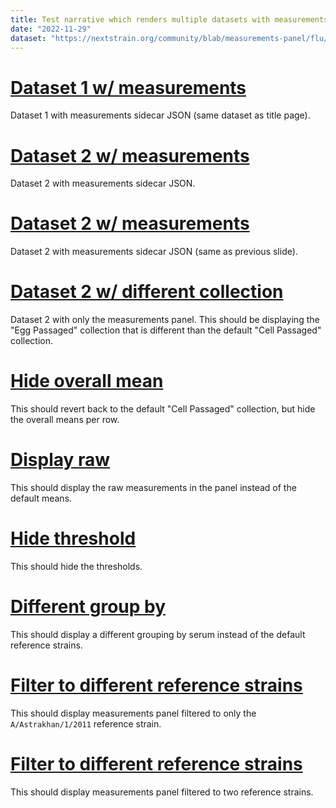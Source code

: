 ```yaml
---
title: Test narrative which renders multiple datasets with measurements sidecars
date: "2022-11-29"
dataset: "https://nextstrain.org/community/blab/measurements-panel/flu/seasonal/h3n2/ha"
---
```



# [Dataset 1 w/ measurements](https://nextstrain.org/community/blab/measurements-panel/flu/seasonal/h3n2/ha)

Dataset 1 with measurements sidecar JSON (same dataset as title page).


# [Dataset 2 w/ measurements ](https://nextstrain.org/community/joverlee521/nextstrain-testing/flu/seasonal/h1n1pdm/ha/09-17)

Dataset 2 with measurements sidecar JSON.

# [Dataset 2 w/ measurements ](https://nextstrain.org/community/joverlee521/nextstrain-testing/flu/seasonal/h1n1pdm/ha/09-17)

Dataset 2 with measurements sidecar JSON (same as previous slide).

# [Dataset 2 w/ different collection](https://nextstrain.org/community/joverlee521/nextstrain-testing/flu/seasonal/h1n1pdm/ha/09-17?d=measurements&m_collection=egg_HI_raw)

Dataset 2 with only the measurements panel.
This should be displaying the "Egg Passaged" collection that is different than the default "Cell Passaged" collection.

# [Hide overall mean](https://nextstrain.org/community/joverlee521/nextstrain-testing/flu/seasonal/h1n1pdm/ha/09-17?d=measurements&m_overallMean=hide)

This should revert back to the default "Cell Passaged" collection, but hide the overall means per row.

# [Display raw](https://nextstrain.org/community/joverlee521/nextstrain-testing/flu/seasonal/h1n1pdm/ha/09-17?d=measurements&m_display=raw)

This should display the raw measurements in the panel instead of the default means.

# [Hide threshold](https://nextstrain.org/community/joverlee521/nextstrain-testing/flu/seasonal/h1n1pdm/ha/09-17?d=measurements&m_threshold=hide)

This should hide the thresholds.

# [Different group by](https://nextstrain.org/community/joverlee521/nextstrain-testing/flu/seasonal/h1n1pdm/ha/09-17?d=measurements&m_groupBy=serum)

This should display a different grouping by serum instead of the default reference strains.

# [Filter to different reference strains](https://nextstrain.org/community/joverlee521/nextstrain-testing/flu/seasonal/h1n1pdm/ha/09-17?d=measurements&mf_reference_strain=A/Astrakhan/1/2011)

This should display measurements panel filtered to only the `A/Astrakhan/1/2011` reference strain.

# [Filter to different reference strains](https://nextstrain.org/community/joverlee521/nextstrain-testing/flu/seasonal/h1n1pdm/ha/09-17?d=measurements&mf_reference_strain=A/Astrakhan/1/2011&mf_reference_strain=A/Bayern/69/2009)

This should display measurements panel filtered to two reference strains.
